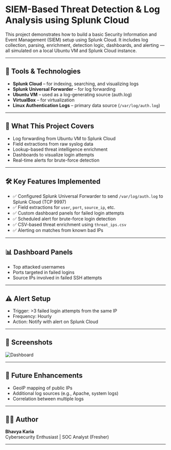# SIEM-Based Threat Detection & Log Analysis using Splunk Cloud

This project demonstrates how to build a basic Security Information and Event Management (SIEM) setup using Splunk Cloud. It includes log collection, parsing, enrichment, detection logic, dashboards, and alerting — all simulated on a local Ubuntu VM and Splunk Cloud instance.

---

## 🔧 Tools & Technologies

- **Splunk Cloud** – for indexing, searching, and visualizing logs
- **Splunk Universal Forwarder** – for log forwarding
- **Ubuntu VM** – used as a log-generating source (auth.log)
- **VirtualBox** – for virtualization
- **Linux Authentication Logs** – primary data source (`/var/log/auth.log`)

---

## 🧠 What This Project Covers

- Log forwarding from Ubuntu VM to Splunk Cloud
- Field extractions from raw syslog data
- Lookup-based threat intelligence enrichment
- Dashboards to visualize login attempts
- Real-time alerts for brute-force detection

---

## 🛠️ Key Features Implemented

- ✅ Configured Splunk Universal Forwarder to send `/var/log/auth.log` to Splunk Cloud (TCP 9997)
- ✅ Field extractions for `user`, `port`, `source_ip`, etc.
- ✅ Custom dashboard panels for failed login attempts
- ✅ Scheduled alert for brute-force login detection
- ✅ CSV-based threat enrichment using `threat_ips.csv`
- ✅ Alerting on matches from known bad IPs

---

## 📊 Dashboard Panels

- Top attacked usernames
- Ports targeted in failed logins
- Source IPs involved in failed SSH attempts

---

## ⚠️ Alert Setup

- Trigger: >3 failed login attempts from the same IP
- Frequency: Hourly
- Action: Notify with alert on Splunk Cloud

---

## 📸 Screenshots

![Dashboard](Screenshots/Dashboard1.png)

---

## 📌 Future Enhancements

- GeoIP mapping of public IPs
- Additional log sources (e.g., Apache, system logs)
- Correlation between multiple logs

---

## 🙋‍♂️ Author

**Bhavya Karia**  
Cybersecurity Enthusiast | SOC Analyst (Fresher)

---

